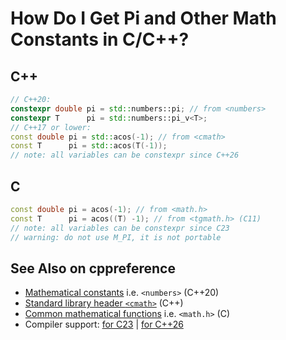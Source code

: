 <!-- alias pi -->
# How Do I Get Pi and Other Math Constants in C/C++?

## C++
```cpp
// C++20:
constexpr double pi = std::numbers::pi; // from <numbers>
constexpr T      pi = std::numbers::pi_v<T>;
// C++17 or lower:
const double pi = std::acos(-1); // from <cmath>
const T      pi = std::acos(T(-1));
// note: all variables can be constexpr since C++26
```

## C
```cpp
const double pi = acos(-1); // from <math.h>
const T      pi = acos((T) -1); // from <tgmath.h> (C11)
// note: all variables can be constexpr since C23
// warning: do not use M_PI, it is not portable
```

## See Also on cppreference
- [Mathematical constants](https://en.cppreference.com/w/cpp/numeric/constants) i.e. `<numbers>` (C++20)
- [Standard library header `<cmath>`](https://en.cppreference.com/w/cpp/header/cmath) (C++)
- [Common mathematical functions](https://en.cppreference.com/w/c/numeric/math) i.e. `<math.h>` (C)
- Compiler support: [for C23](https://en.cppreference.com/w/c/compiler_support/23) | [for C++26](https://en.cppreference.com/w/cpp/compiler_support/26)
